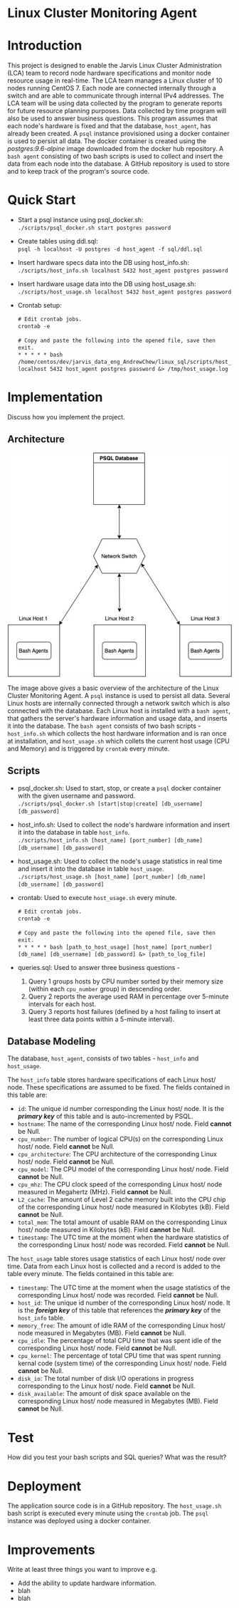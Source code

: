 # Linux Cluster Monitoring Agent

# Introduction
This project is designed to enable the Jarvis Linux Cluster Administration (LCA) team to record node hardware specifications and monitor node resource usage in real-time. The LCA team manages a Linux cluster of 10 nodes running CentOS 7. Each node are connected internally through a switch and are able to communicate through internal IPv4 addresses. The LCA team will be using data collected by the program to generate reports for future resource planning purposes. Data collected by time program will also be used to answer business questions. This program assumes that each node's hardware is fixed and that the database, `host_agent`, has already been created. A `psql` instance provisioned using a docker container is used to persist all data. The docker container is created using the _postgres:9.6-alpine_ image downloaded from the docker hub repository. A `bash agent` consisting of two bash scripts is used to collect and insert the data from each node into the database. A GitHub repository is used to store and to keep track of the program's source code.

# Quick Start
- Start a psql instance using psql_docker.sh:  
  `./scripts/psql_docker.sh start postgres password`
  
- Create tables using ddl.sql:  
  `psql -h localhost -U postgres -d host_agent -f sql/ddl.sql`
  
- Insert hardware specs data into the DB using host_info.sh:  
  `./scripts/host_info.sh localhost 5432 host_agent postgres password`
  
- Insert hardware usage data into the DB using host_usage.sh:  
  `./scripts/host_usage.sh localhost 5432 host_agent postgres password`
  
- Crontab setup:  
  ```
  # Edit crontab jobs.
  crontab -e
  
  # Copy and paste the following into the opened file, save then exit.
  * * * * * bash /home/centos/dev/jarvis_data_eng_AndrewChew/linux_sql/scripts/host_usage.sh localhost 5432 host_agent postgres password &> /tmp/host_usage.log
  ```

# Implementation
Discuss how you implement the project.

## Architecture
![architecture_diagram](/linux_sql/assets/architecture_diagram.jpeg)

The image above gives a basic overview of the architecture of the Linux Cluster Monitoring Agent. A `psql` instance is used to persist all data. Several Linux hosts are internally connected through a network switch which is also connected with the database. Each Linux host is installed with a `bash agent`, that gathers the server's hardware information and usage data, and inserts it into the database. The `bash agent` consists of two bash scripts - `host_info.sh` which collects the host hardware information and is ran once at installation, and `host_usage.sh` which collets the current host usage (CPU and Memory) and is triggered by `crontab` every minute. 

## Scripts
- psql_docker.sh: Used to start, stop, or create a `psql` docker container with the given username and password.  
  `./scripts/psql_docker.sh [start|stop|create] [db_username] [db_password]`
  
- host_info.sh: Used to collect the node's hardware information and insert it into the database in table `host_info`.  
  `./scripts/host_info.sh [host_name] [port_number] [db_name] [db_username] [db_password]`
  
- host_usage.sh: Used to collect the node's usage statistics in real time and insert it into the database in table `host_usage`.  
  `./scripts/host_usage.sh [host_name] [port_number] [db_name] [db_username] [db_password]`
  
- crontab: Used to execute `host_usage.sh` every minute.  
  ```
  # Edit crontab jobs.
  crontab -e
  
  # Copy and paste the following into the opened file, save then exit.
  * * * * * bash [path_to_host_usage] [host_name] [port_number] [db_name] [db_username] [db_password] &> [path_to_log_file]
  ```
  
- queries.sql: Used to answer three business questions - 
  1. Query 1 groups hosts by CPU number sorted by their memory size (within each `cpu_number` group) in descending order.
  2. Query 2 reports the average used RAM in percentage over 5-minute intervals for each host.
  3. Query 3 reports host failures (defined by a host failing to insert at least three data points within a 5-minute interval).

## Database Modeling
The database, `host_agent`, consists of two tables - `host_info` and `host_usage`.

The `host_info` table stores hardware specifications of each Linux host/ node. These specifications are assumed to be fixed. The fields contained in this table are:
- `id`: The unique id number corresponding the Linux host/ node. It is the ***primary key*** of this table and is auto-incremented by PSQL.
- `hostname`: The name of the corresponding Linux host/ node. Field **cannot** be Null.
- `cpu_number`: The number of logical CPU(s) on the corresponding Linux host/ node. Field **cannot** be Null.
- `cpu_architecture`: The CPU architecture of the corresponding Linux host/ node. Field **cannot** be Null.
- `cpu_model`: The CPU model of the corresponding Linux host/ node. Field **cannot** be Null.
- `cpu_mhz`: The CPU clock speed of the corresponding Linux host/ node measured in Megahertz (MHz). Field **cannot** be Null.
- `L2_cache`: The amount of Level 2 cache memory built into the CPU chip of the corresponding Linux host/ node measured in Kilobytes (kB). Field **cannot** be Null.
- `total_mem`: The total amount of usable RAM on the corresponding Linux host/ node measured in Kilobytes (kB). Field **cannot** be Null.
- `timestamp`: The UTC time at the moment when the hardware statistics of the corresponding Linux host/ node was recorded. Field **cannot** be Null.

The `host_usage` table stores usage statistics of each Linux host/ node over time. Data from each Linux host is collected and a record is added to the table every minute. The fields contained in this table are:
- `timestamp`: The UTC time at the moment when the usage statistics of the corresponding Linux host/ node was recorded. Field **cannot** be Null.
- `host_id`: The unique id number of the corresponding Linux host/ node. It is the ***foreign key*** of this table that references the ***primary key*** of the `host_info` table.
- `memory_free`: The amount of idle RAM of the corresponding Linux host/ node measured in Megabytes (MB). Field **cannot** be Null.
- `cpu_idle`: The percentage of total CPU time that was spent idle of the corresponding Linux host/ node. Field **cannot** be Null.
- `cpu_kernel`: The percentage of total CPU time that was spent running kernal code (system time) of the corresponding Linux host/ node. Field **cannot** be Null.
- `disk_io`: The total number of disk I/O operations in progress corresponding to the Linux host/ node. Field **cannot** be Null.
- `disk_available`: The amount of disk space available on the corresponding Linux host/ node measured in Megabytes (MB). Field **cannot** be Null.

# Test
How did you test your bash scripts and SQL queries? What was the result?

# Deployment
The application source code is in a GitHub repository. The `host_usage.sh` bash script is executed every minute using the `crontab` job. The `psql` instance was deployed using a docker container.

# Improvements
Write at least three things you want to improve 
e.g. 
- Add the ability to update hardware information.
- blah
- blah
